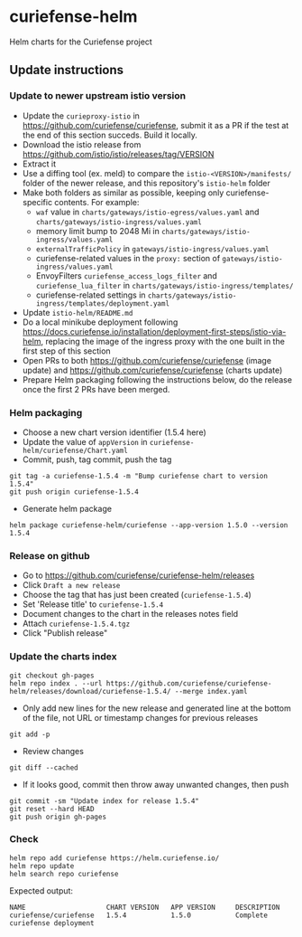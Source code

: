# curiefense-helm
Helm charts for the Curiefense project

## Update instructions
### Update to newer upstream istio version
* Update the `curieproxy-istio` in <https://github.com/curiefense/curiefense>, submit it as a PR if the test at the end of this section succeds. Build it locally.
* Download the istio release from <https://github.com/istio/istio/releases/tag/VERSION>
* Extract it
* Use a diffing tool (ex. meld) to compare the `istio-<VERSION>/manifests/` folder of the newer release, and this repository's `istio-helm` folder
* Make both folders as similar as possible, keeping only curiefense-specific contents. For example:
  * `waf` value in `charts/gateways/istio-egress/values.yaml` and `charts/gateways/istio-ingress/values.yaml`
  * memory limit bump to 2048 Mi in `charts/gateways/istio-ingress/values.yaml`
  * `externalTrafficPolicy` in `gateways/istio-ingress/values.yaml`
  * curiefense-related values in the `proxy:` section of `gateways/istio-ingress/values.yaml`
  * EnvoyFilters `curiefense_access_logs_filter` and `curiefense_lua_filter` in `charts/gateways/istio-ingress/templates/`
  * curiefense-related settings in `charts/gateways/istio-ingress/templates/deployment.yaml`
* Update `istio-helm/README.md`
* Do a local minikube deployment following <https://docs.curiefense.io/installation/deployment-first-steps/istio-via-helm>, replacing the image of the ingress proxy with the one built in the first step of this section
* Open PRs to both <https://github.com/curiefense/curiefense> (image update) and <https://github.com/curiefense/curiefense> (charts update)
* Prepare Helm packaging following the instructions below, do the release once the first 2 PRs have been merged.

### Helm packaging
* Choose a new chart version identifier (1.5.4 here)
* Update the value of `appVersion` in `curiefense-helm/curiefense/Chart.yaml`
* Commit, push, tag commit, push the tag
```
git tag -a curiefense-1.5.4 -m "Bump curiefense chart to version 1.5.4"
git push origin curiefense-1.5.4
```
* Generate helm package
```
helm package curiefense-helm/curiefense --app-version 1.5.0 --version 1.5.4
```

### Release on github
* Go to <https://github.com/curiefense/curiefense-helm/releases>
* Click `Draft a new release`
* Choose the tag that has just been created (`curiefense-1.5.4`)
* Set 'Release title' to `curiefense-1.5.4`
* Document changes to the chart in the releases notes field
* Attach `curiefense-1.5.4.tgz`
* Click "Publish release"

### Update the charts index
```
git checkout gh-pages
helm repo index . --url https://github.com/curiefense/curiefense-helm/releases/download/curiefense-1.5.4/ --merge index.yaml
```
* Only add new lines for the new release and generated line at the bottom of the file, not URL or timestamp changes for previous releases
```
git add -p
```
* Review changes
```
git diff --cached
```
* If it looks good, commit then throw away unwanted changes, then push
```
git commit -sm "Update index for release 1.5.4"
git reset --hard HEAD
git push origin gh-pages
```
### Check
```
helm repo add curiefense https://helm.curiefense.io/
helm repo update
helm search repo curiefense
```

Expected output:
```
NAME                    CHART VERSION   APP VERSION     DESCRIPTION
curiefense/curiefense   1.5.4           1.5.0           Complete curiefense deployment
```

